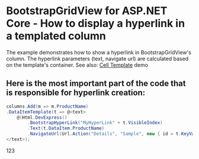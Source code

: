 # BootstrapGridView for ASP.NET Core - How to display a hyperlink in a templated column
The example demonstrates how to show a hyperlink in BootstrapGridView's column. The hyperlink parameters (text, navigate url) are calculated based on the template's container.
See also: [Cell Template](https://demos.devexpress.com/aspnetcore-bootstrap/GridView-Templates#CellTemplate) demo 

## Here is the most important part of the code that is responsible for hyperlink creation:
```csharp
columns.Add(m => m.ProductName)
.DataItemTemplate(t => @<text>
	@(Html.DevExpress()
		.BootstrapHyperLink("MyHyperLink" + t.VisibleIndex)
		.Text(t.DataItem.ProductName)
		.NavigateUrl(Url.Action("Details", "Sample", new { id = t.KeyValue })))
</text>);
```
123

